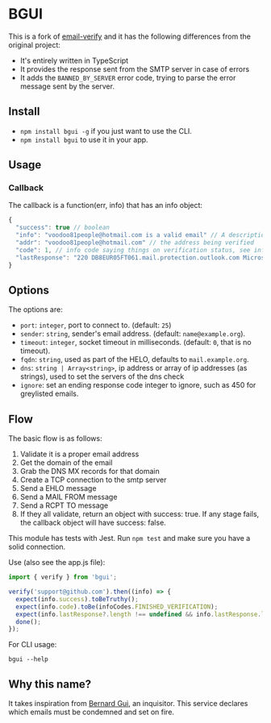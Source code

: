 # BGUI

This is a fork of [email-verify](https://github.com/EmailVerify/email-verify) and it has the following differences from the original project:

* It's entirely written in TypeScript
* It provides the response sent from the SMTP server in case of errors
* It adds the `BANNED_BY_SERVER` error code, trying to parse the error message sent by the server.

## Install

* `npm install bgui -g` if you just want to use the CLI.
* `npm install bgui` to use it in your app.

## Usage

### Callback

The callback is a function(err, info) that has an info object:

```javascript
{
  "success": true // boolean
  "info": "voodoo81people@hotmail.com is a valid email" // A description of the result
  "addr": "voodoo81people@hotmail.com" // the address being verified
  "code": 1, // info code saying things on verification status, see infoCodes enum
  "lastResponse": "220 DB8EUR05FT061.mail.protection.outlook.com Microsoft ESMTP MAIL Service ready ...", // last SMTP response
}
```

## Options

The options are:

* `port`: `integer`, port to connect to. (default: `25`)
* `sender`: `string`, sender's email address. (default: `name@example.org`).
* `timeout`: `integer`, socket timeout in milliseconds. (default: `0`, that is no timeout).
* `fqdn`: `string`, used as part of the HELO, defaults to `mail.example.org`.
* `dns`: `string | Array<string>`, ip address or array of ip addresses (as strings), used to set the servers of the dns check
* `ignore`: set an ending response code integer to ignore, such as 450 for greylisted emails.

## Flow

The basic flow is as follows:

1. Validate it is a proper email address
2. Get the domain of the email
3. Grab the DNS MX records for that domain
4. Create a TCP connection to the smtp server
5. Send a EHLO message
6. Send a MAIL FROM message
7. Send a RCPT TO message
8. If they all validate, return an object with success: true. If any stage fails, the callback object will have success: false.

This module has tests with Jest. Run `npm test` and make sure you have a solid connection.

Use (also see the app.js file):

```javascript
import { verify } from 'bgui';

verify('support@github.com').then((info) => {
  expect(info.success).toBeTruthy();
  expect(info.code).toBe(infoCodes.FINISHED_VERIFICATION);
  expect(info.lastResponse?.length !== undefined && info.lastResponse.length > 0).toBeTruthy();
  done();
});
```

For CLI usage:

```text
bgui --help
```

## Why this name?

It takes inspiration from [Bernard Gui](https://en.wikipedia.org/wiki/Bernard_Gui), an inquisitor. This service declares which emails must be
condemned and set on fire.
